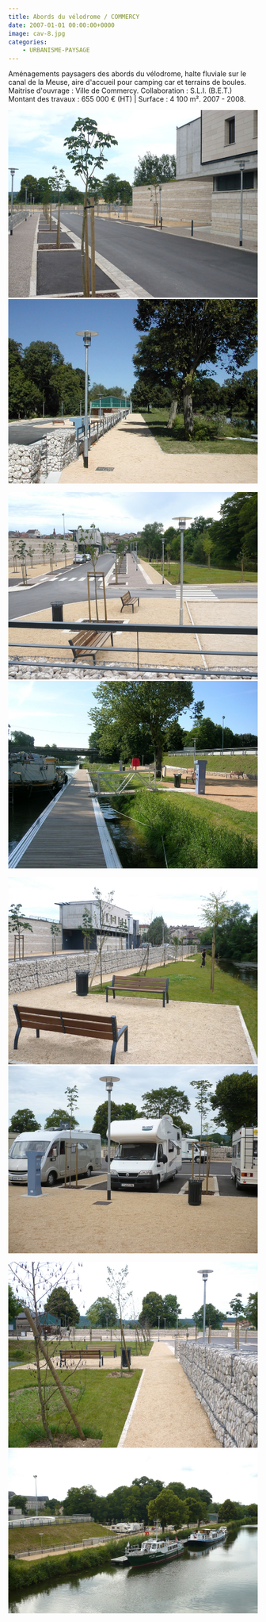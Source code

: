 ```yaml
---
title: Abords du vélodrome / COMMERCY
date: 2007-01-01 00:00:00+0000
image: cav-8.jpg
categories:
    - URBANISME-PAYSAGE
---
```


Aménagements paysagers des abords du vélodrome, halte fluviale sur le
            canal de la Meuse, aire d'accueil pour camping car et terrains de boules.
            Maitrise d'ouvrage : Ville de Commercy.
            Collaboration : S.L.I. (B.E.T.)
            Montant des travaux : 655 000 € (HT) | Surface : 4 100 m².
            2007 - 2008.

![Image 1](cav-8.jpg) ![Image 2](image002.jpg)

![Image 3](image003.jpg) ![Image 4](image004.jpg)

![Image 5](image005.jpg) ![Image 6](image003_0.jpg)

![Image 7](image001_0.jpg) ![Image 8](image005_0.jpg)

